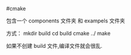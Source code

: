 #cmake


包含一个 components 文件夹 和 exampels 文件夹

方式：
mkdir build
cd build
cmake ../
make

如果不创建 build 文件,编译文件就会很乱.

